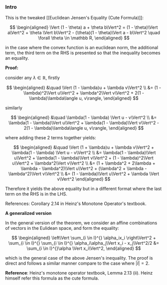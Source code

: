 ### **Intro**

This is the tweaked [[Euclidean Jensen's Equality (Cute Formula)]]: 

$$
\begin{aligned}
    \Vert (1 - \theta) a + \theta b\Vert^2 = (1 - \theta)\Vert  a\Vert^2 + \theta \Vert b\Vert^2 - 
    (\theta)(1 - \theta)\Vert a - b\Vert^2 \quad \forall \theta \in \mathbb R, 
\end{aligned}
$$

in the case where the convex function is an euclidean norm, the additional term, the third term on the RHS is presented so that the inequality becomes an equality. 

**Proof:** 

consider any $\lambda \in \mathbb R$, firstly

$$
\begin{aligned}
    &\quad \Vert (1 - \lambda)u + \lambda v\Vert^2 
    \\
    &= 
    (1 - \lambda)^2\Vert u\Vert^2 + 
    \lambda^2\Vert v\Vert^2 + 2(1 - \lambda)\lambda\langle u, v\rangle, 
\end{aligned}
$$

similarly

$$
\begin{aligned}
    &\quad \lambda(1 - \lambda) \Vert u - v\Vert^2
    \\
    &= 
    \lambda(1 - \lambda)\Vert u\Vert^2 + 
    \lambda(1 - \lambda)\Vert v\Vert^2 - 
    2(1 - \lambda)\lambda\langle u, v\rangle, 
\end{aligned}
$$

where adding these 2 terms together yields: 

$$
\begin{aligned}
    &\quad 
    \Vert (1 + \lambda)u + \lambda v\Vert^2 + \lambda(1 - \lambda)
    \Vert u - v\Vert^2
    \\
    &= 
    \lambda(1 - \lambda)\Vert u\Vert^2 + 
    \lambda(1 - \lambda)\Vert v\Vert^2 
    + 
    (1 - \lambda)^2\Vert u\Vert^2 + 
    \lambda^2\Vert v\Vert^2
    \\
    &= 
    (1 + \lambda^2 + 2\lambda + \lambda - \lambda^2)\Vert u\Vert^2
    + 
    (\lambda^2 + \lambda - \lambda^2)\Vert v\Vert^2
    \\
    &= 
    (1 - \lambda)\Vert u\Vert^2 + \lambda \Vert v\Vert^2
\end{aligned}
$$

Therefore it yields the above equality but in a different format where the last term on the RHS is in the LHS. 

References: Corollary 2.14 in Heinz's Monotone Operator's textbook. 


**A generalized version**

In the general version of the theorem, we consider an affine combinations of vectors in the Eulidean space, and form the equality: 

$$
\begin{aligned}
    \left\Vert \sum_{i \in I}^{}
        \alpha_ix_i
    \right\Vert^2
    + 
    \sum_{i \in I}^{}
        \sum_{i \in I}^{}
            \alpha_i\alpha_j\Vert x_i - x_j\Vert^2/2
    &= 
    \sum_{i \in I}^{}\alpha \Vert x_i\Vert^2, 
\end{aligned}
$$

which is the general case of the above Jensen's inequality. The proof is direct and follows a similar manner compare to the case where $|I| = 2$. 


**Reference**: Heinz's monotone operator textbook, Lemma 2.13 (ii). Heinz himself refer this formula as the cute formula. 



